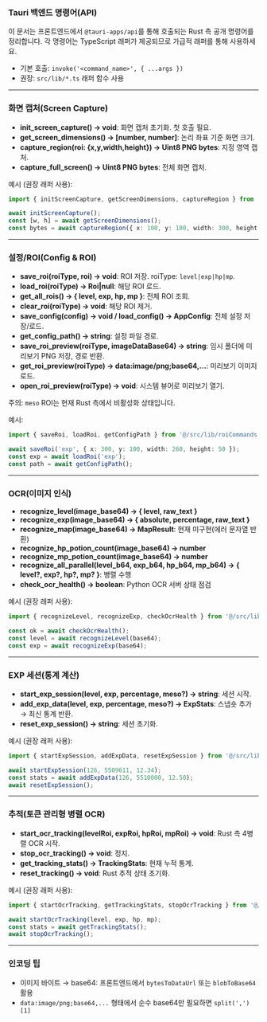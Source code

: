 ### Tauri 백엔드 명령어(API)

이 문서는 프론트엔드에서 `@tauri-apps/api`를 통해 호출되는 Rust 측 공개 명령어를 정리합니다. 각 명령어는 TypeScript 래퍼가 제공되므로 가급적 래퍼를 통해 사용하세요.

- 기본 호출: `invoke('<command_name>', { ...args })`
- 권장: `src/lib/*.ts` 래퍼 함수 사용

---

### 화면 캡처(Screen Capture)
- **init_screen_capture() → void**: 화면 캡처 초기화. 첫 호출 필요.
- **get_screen_dimensions() → [number, number]**: 논리 좌표 기준 화면 크기.
- **capture_region(roi: {x,y,width,height}) → Uint8 PNG bytes**: 지정 영역 캡처.
- **capture_full_screen() → Uint8 PNG bytes**: 전체 화면 캡처.

예시 (권장 래퍼 사용):
```ts
import { initScreenCapture, getScreenDimensions, captureRegion } from '@/src/lib/tauri';

await initScreenCapture();
const [w, h] = await getScreenDimensions();
const bytes = await captureRegion({ x: 100, y: 100, width: 300, height: 80 });
```

---

### 설정/ROI(Config & ROI)
- **save_roi(roiType, roi) → void**: ROI 저장. roiType: `level|exp|hp|mp`.
- **load_roi(roiType) → Roi|null**: 해당 ROI 로드.
- **get_all_rois() → { level, exp, hp, mp }**: 전체 ROI 조회.
- **clear_roi(roiType) → void**: 해당 ROI 제거.
- **save_config(config) → void / load_config() → AppConfig**: 전체 설정 저장/로드.
- **get_config_path() → string**: 설정 파일 경로.
- **save_roi_preview(roiType, imageDataBase64) → string**: 임시 폴더에 미리보기 PNG 저장, 경로 반환.
- **get_roi_preview(roiType) → data:image/png;base64,...**: 미리보기 이미지 로드.
- **open_roi_preview(roiType) → void**: 시스템 뷰어로 미리보기 열기.

주의: `meso` ROI는 현재 Rust 측에서 비활성화 상태입니다.

예시:
```ts
import { saveRoi, loadRoi, getConfigPath } from '@/src/lib/roiCommands';

await saveRoi('exp', { x: 300, y: 100, width: 260, height: 50 });
const exp = await loadRoi('exp');
const path = await getConfigPath();
```

---

### OCR(이미지 인식)
- **recognize_level(image_base64) → { level, raw_text }**
- **recognize_exp(image_base64) → { absolute, percentage, raw_text }**
- **recognize_map(image_base64) → MapResult**: 현재 미구현(에러 문자열 반환)
- **recognize_hp_potion_count(image_base64) → number**
- **recognize_mp_potion_count(image_base64) → number**
- **recognize_all_parallel(level_b64, exp_b64, hp_b64, mp_b64) → { level?, exp?, hp?, mp? }**: 병렬 수행
- **check_ocr_health() → boolean**: Python OCR 서버 상태 점검

예시 (권장 래퍼 사용):
```ts
import { recognizeLevel, recognizeExp, checkOcrHealth } from '@/src/lib/ocrCommands';

const ok = await checkOcrHealth();
const level = await recognizeLevel(base64);
const exp = await recognizeExp(base64);
```

---

### EXP 세션(통계 계산)
- **start_exp_session(level, exp, percentage, meso?) → string**: 세션 시작.
- **add_exp_data(level, exp, percentage, meso?) → ExpStats**: 스냅숏 추가 → 최신 통계 반환.
- **reset_exp_session() → string**: 세션 초기화.

예시 (권장 래퍼 사용):
```ts
import { startExpSession, addExpData, resetExpSession } from '@/src/lib/expCommands';

await startExpSession(126, 5509611, 12.34);
const stats = await addExpData(126, 5510000, 12.50);
await resetExpSession();
```

---

### 추적(토큰 관리형 병렬 OCR)
- **start_ocr_tracking(levelRoi, expRoi, hpRoi, mpRoi) → void**: Rust 측 4병렬 OCR 시작.
- **stop_ocr_tracking() → void**: 정지.
- **get_tracking_stats() → TrackingStats**: 현재 누적 통계.
- **reset_tracking() → void**: Rust 추적 상태 초기화.

예시 (권장 래퍼 사용):
```ts
import { startOcrTracking, getTrackingStats, stopOcrTracking } from '@/src/lib/trackingCommands';

await startOcrTracking(level, exp, hp, mp);
const stats = await getTrackingStats();
await stopOcrTracking();
```

---

### 인코딩 팁
- 이미지 바이트 → base64: 프론트엔드에서 `bytesToDataUrl` 또는 `blobToBase64` 활용
- `data:image/png;base64,...` 형태에서 순수 base64만 필요하면 `split(',')[1]`
